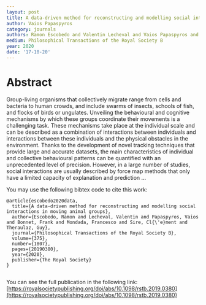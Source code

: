 ```yaml
---
layout: post
title: A data-driven method for reconstructing and modelling social interactions in moving animal groups
author: Vaios Papaspyros
category: journals
authors: Ramon Escobedo and Valentin Lecheval and Vaios Papaspyros and Frank Bonnet and Francesco Mondada and Clément Sire and Guy Theraulaz
medium: Philosophical Transactions of the Royal Society B
year: 2020
date: '17-10-20'
---
```


# Abstract 
Group-living organisms that collectively migrate range from cells and bacteria to human crowds, and include swarms of insects, schools of fish, and flocks of birds or ungulates. Unveiling the behavioural and cognitive mechanisms by which these groups coordinate their movements is a challenging task. These mechanisms take place at the individual scale and can be described as a combination of interactions between individuals and interactions between these individuals and the physical obstacles in the environment. Thanks to the development of novel tracking techniques that provide large and accurate datasets, the main characteristics of individual and collective behavioural patterns can be quantified with an unprecedented level of precision. However, in a large number of studies, social interactions are usually described by force map methods that only have a limited capacity of explanation and prediction …

You may use the following bibtex code to cite this work:

```shell
@article{escobedo2020data,
  title={A data-driven method for reconstructing and modelling social interactions in moving animal groups},
  author={Escobedo, Ramon and Lecheval, Valentin and Papaspyros, Vaios and Bonnet, Frank and Mondada, Francesco and Sire, Cl{\'e}ment and Theraulaz, Guy},
  journal={Philosophical Transactions of the Royal Society B},
  volume={375},
  number={1807},
  pages={20190380},
  year={2020},
  publisher={The Royal Society}
}


```

You can see the full publication in the following link: [https://royalsocietypublishing.org/doi/abs/10.1098/rstb.2019.0380](https://royalsocietypublishing.org/doi/abs/10.1098/rstb.2019.0380)